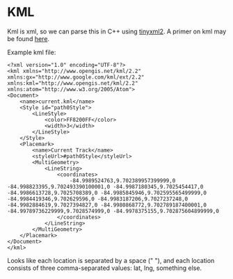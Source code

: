 # KML

Kml is xml, so we can parse this in C++ using [tinyxml2](https://github.com/leethomason/tinyxml2). A primer on kml may be found [here](https://developers.google.com/kml/documentation/kml_tut).

Example kml file:
```
<?xml version="1.0" encoding="UTF-8"?>
<kml xmlns="http://www.opengis.net/kml/2.2" xmlns:gx="http://www.google.com/kml/ext/2.2" xmlns:kml="http://www.opengis.net/kml/2.2" xmlns:atom="http://www.w3.org/2005/Atom">
<Document>
	<name>current.kml</name>
	<Style id="path0Style">
		<LineStyle>
			<color>FF8200FF</color>
			<width>3</width>
		</LineStyle>
	</Style>
	<Placemark>
		<name>Current Track</name>
		<styleUrl>#path0Style</styleUrl>
		<MultiGeometry>
			<LineString>
				<coordinates>
					-84.9989524763,9.702389957399999,0 -84.998823395,9.702493390100001,0 -84.9987180345,9.7025454417,0 -84.9986613728,9.7025708389,0 -84.9985845946,9.702595565499999,0 -84.9984419346,9.702629596,0 -84.9983187206,9.7027237248,0 -84.9982884619,9.7027394827,0 -84.9980868772,9.702789187400001,0 -84.99789736229999,9.7028574999,0 -84.9978375155,9.702875604899999,0 
				</coordinates>
			</LineString>
		</MultiGeometry>
	</Placemark>
</Document>
</kml>
```

Looks like each location is separated by a space (" "), and each location consists of three comma-separated values: lat, lng, something else.
